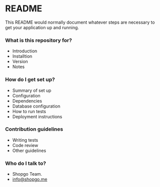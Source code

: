 # README #

This README would normally document whatever steps are necessary to get your application up and running.

### **What is this repository for?** ###

* Introduction
* Installtion
* Version
* Notes

### How do I get set up? ###

* Summary of set up
* Configuration
* Dependencies
* Database configuration
* How to run tests
* Deployment instructions

### Contribution guidelines ###

* Writing tests
* Code review
* Other guidelines

### Who do I talk to? ###

* Shopgo Team.
* info@shopgo.me